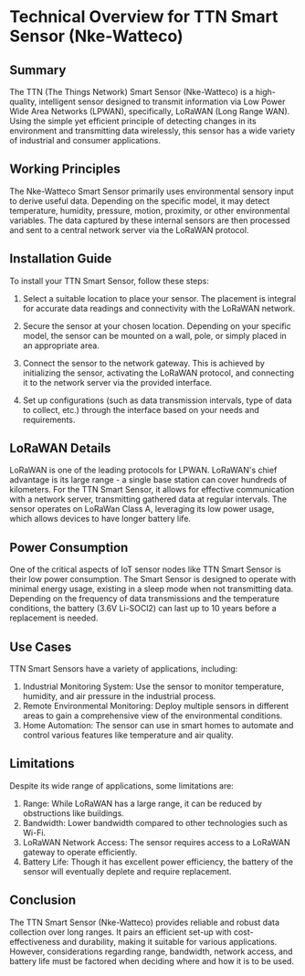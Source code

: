 # Technical Overview for TTN Smart Sensor (Nke-Watteco)

## Summary
The TTN (The Things Network) Smart Sensor (Nke-Watteco) is a high-quality, intelligent sensor designed to transmit information via Low Power Wide Area Networks (LPWAN), specifically, LoRaWAN (Long Range WAN). Using the simple yet efficient principle of detecting changes in its environment and transmitting data wirelessly, this sensor has a wide variety of industrial and consumer applications.

## Working Principles
The Nke-Watteco Smart Sensor primarily uses environmental sensory input to derive useful data. Depending on the specific model, it may detect temperature, humidity, pressure, motion, proximity, or other environmental variables. The data captured by these internal sensors are then processed and sent to a central network server via the LoRaWAN protocol. 

## Installation Guide
To install your TTN Smart Sensor, follow these steps:

1. Select a suitable location to place your sensor. The placement is integral for accurate data readings and connectivity with the LoRaWAN network.

2. Secure the sensor at your chosen location. Depending on your specific model, the sensor can be mounted on a wall, pole, or simply placed in an appropriate area.

3. Connect the sensor to the network gateway. This is achieved by initializing the sensor, activating the LoRaWAN protocol, and connecting it to the network server via the provided interface.

4. Set up configurations (such as data transmission intervals, type of data to collect, etc.) through the interface based on your needs and requirements.

## LoRaWAN Details
LoRaWAN is one of the leading protocols for LPWAN. LoRaWAN's chief advantage is its large range - a single base station can cover hundreds of kilometers. For the TTN Smart Sensor, it allows for effective communication with a network server, transmitting gathered data at regular intervals. The sensor operates on LoRaWan Class A, leveraging its low power usage, which allows devices to have longer battery life.

## Power Consumption
One of the critical aspects of IoT sensor nodes like TTN Smart Sensor is their low power consumption. The Smart Sensor is designed to operate with minimal energy usage, existing in a sleep mode when not transmitting data. Depending on the frequency of data transmissions and the temperature conditions, the battery (3.6V Li-SOCl2) can last up to 10 years before a replacement is needed.

## Use Cases
TTN Smart Sensors have a variety of applications, including:

1. Industrial Monitoring System: Use the sensor to monitor temperature, humidity, and air pressure in the industrial process.
2. Remote Environmental Monitoring: Deploy multiple sensors in different areas to gain a comprehensive view of the environmental conditions.
3. Home Automation: The sensor can use in smart homes to automate and control various features like temperature and air quality.

## Limitations
Despite its wide range of applications, some limitations are:

1. Range: While LoRaWAN has a large range, it can be reduced by obstructions like buildings.
2. Bandwidth: Lower bandwidth compared to other technologies such as Wi-Fi.
3. LoRaWAN Network Access: The sensor requires access to a LoRaWAN gateway to operate efficiently.
4. Battery Life: Though it has excellent power efficiency, the battery of the sensor will eventually deplete and require replacement. 

## Conclusion
The TTN Smart Sensor (Nke-Watteco) provides reliable and robust data collection over long ranges. It pairs an efficient set-up with cost-effectiveness and durability, making it suitable for various applications. However, considerations regarding range, bandwidth, network access, and battery life must be factored when deciding where and how it is to be used.